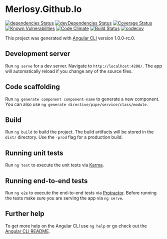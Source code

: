 # Merlosy.Github.Io

[![dependencies Status](https://david-dm.org/merlosy/merlosy.github.io/status.svg)](https://david-dm.org/merlosy/merlosy.github.io)
[![devDependencies Status](https://david-dm.org/merlosy/merlosy.github.io/dev-status.svg)](https://david-dm.org/merlosy/merlosy.github.io?type=dev)
[![Coverage Status](https://coveralls.io/repos/github/merlosy/merlosy.github.io/badge.svg?branch=dev-ng)](https://coveralls.io/github/merlosy/merlosy.github.io?branch=dev-ng)
[![Known Vulnerabilities](https://snyk.io/test/github/merlosy/merlosy.github.io/badge.svg)](https://snyk.io/test/github/merlosy/merlosy.github.io)
[![Code Climate](https://lima.codeclimate.com/github/merlosy/merlosy.github.io/badges/gpa.svg)](https://lima.codeclimate.com/github/merlosy/merlosy.github.io)
[![Build Status](https://travis-ci.org/merlosy/merlosy.github.io.svg?branch=dev-ng)](https://travis-ci.org/merlosy/merlosy.github.io)
[![codecov](https://codecov.io/gh/merlosy/merlosy.github.io/branch/dev-ng/graph/badge.svg)](https://codecov.io/gh/merlosy/merlosy.github.io)


This project was generated with [Angular CLI](https://github.com/angular/angular-cli) version 1.0.0-rc.0.

## Development server
Run `ng serve` for a dev server. Navigate to `http://localhost:4200/`. The app will automatically reload if you change any of the source files.

## Code scaffolding

Run `ng generate component component-name` to generate a new component. You can also use `ng generate directive/pipe/service/class/module`.

## Build

Run `ng build` to build the project. The build artifacts will be stored in the `dist/` directory. Use the `-prod` flag for a production build.

## Running unit tests

Run `ng test` to execute the unit tests via [Karma](https://karma-runner.github.io).

## Running end-to-end tests

Run `ng e2e` to execute the end-to-end tests via [Protractor](http://www.protractortest.org/).
Before running the tests make sure you are serving the app via `ng serve`.

## Further help

To get more help on the Angular CLI use `ng help` or go check out the [Angular CLI README](https://github.com/angular/angular-cli/blob/master/README.md).

